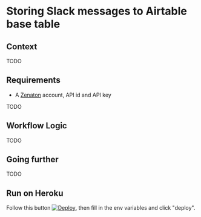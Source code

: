 # Storing Slack messages to Airtable base table

## Context

TODO

## Requirements

- A [Zenaton](https://www.zenaton.com/) account, API id and API key

TODO

## Workflow Logic

TODO

## Going further

TODO

## Run on Heroku

Follow this button [![Deploy](https://www.herokucdn.com/deploy/button.svg)](https://heroku.com/deploy), then fill in the env variables and click "deploy".
